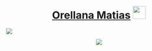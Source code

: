 <h1 align="center"><b><a href="https://orellanamatias.com.ar">Orellana Matias</a> </b><img src="https://media.giphy.com/media/hvRJCLFzcasrR4ia7z/giphy.gif" width="35"></h1>

<img src="https://user-images.githubusercontent.com/73097560/115834477-dbab4500-a447-11eb-908a-139a6edaec5c.gif">
<p align="center">
  <a href="https://skillicons.dev">
    <img src="https://skillicons.dev/icons?i=html,css,js,ts,php,bootstrap,sass,tailwind,less,jquery,nodejs,astro,react,mysql,sqlite,figma,ai,ps,git,github,c,cs,dotnet,py,docker,arduino&perline=13" />
  </a>
</p>
